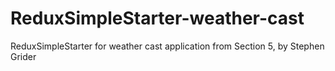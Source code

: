 # ReduxSimpleStarter-weather-cast
ReduxSimpleStarter for weather cast application from Section 5, by Stephen Grider
